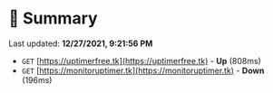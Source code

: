 # 📖 Summary
Last updated: **12/27/2021, 9:21:56 PM**

- `GET` [https://uptimerfree.tk](https://uptimerfree.tk) - **Up** (808ms)
- `GET` [https://monitoruptimer.tk](https://monitoruptimer.tk) - **Down** (196ms)
